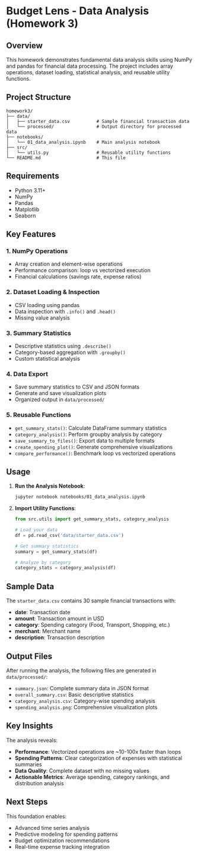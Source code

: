 # Budget Lens - Data Analysis (Homework 3)

## Overview

This homework demonstrates fundamental data analysis skills using NumPy and pandas for financial data processing. The project includes array operations, dataset loading, statistical analysis, and reusable utility functions.

## Project Structure

```
homework3/
├── data/
│   ├── starter_data.csv          # Sample financial transaction data
│   └── processed/                # Output directory for processed data
├── notebooks/
│   └── 01_data_analysis.ipynb    # Main analysis notebook
├── src/
│   └── utils.py                  # Reusable utility functions
└── README.md                     # This file
```

## Requirements

- Python 3.11+
- NumPy
- Pandas
- Matplotlib
- Seaborn

## Key Features

### 1. NumPy Operations
- Array creation and element-wise operations
- Performance comparison: loop vs vectorized execution
- Financial calculations (savings rate, expense ratios)

### 2. Dataset Loading & Inspection
- CSV loading using pandas
- Data inspection with `.info()` and `.head()`
- Missing value analysis

### 3. Summary Statistics
- Descriptive statistics using `.describe()`
- Category-based aggregation with `.groupby()`
- Custom statistical analysis

### 4. Data Export
- Save summary statistics to CSV and JSON formats
- Generate and save visualization plots
- Organized output in `data/processed/`

### 5. Reusable Functions
- `get_summary_stats()`: Calculate DataFrame summary statistics
- `category_analysis()`: Perform groupby analysis by category
- `save_summary_to_files()`: Export data to multiple formats
- `create_spending_plot()`: Generate comprehensive visualizations
- `compare_performance()`: Benchmark loop vs vectorized operations

## Usage

1. **Run the Analysis Notebook**:
   ```bash
   jupyter notebook notebooks/01_data_analysis.ipynb
   ```

2. **Import Utility Functions**:
   ```python
   from src.utils import get_summary_stats, category_analysis
   
   # Load your data
   df = pd.read_csv('data/starter_data.csv')
   
   # Get summary statistics
   summary = get_summary_stats(df)
   
   # Analyze by category
   category_stats = category_analysis(df)
   ```

## Sample Data

The `starter_data.csv` contains 30 sample financial transactions with:
- **date**: Transaction date
- **amount**: Transaction amount in USD
- **category**: Spending category (Food, Transport, Shopping, etc.)
- **merchant**: Merchant name
- **description**: Transaction description

## Output Files

After running the analysis, the following files are generated in `data/processed/`:
- `summary.json`: Complete summary data in JSON format
- `overall_summary.csv`: Basic descriptive statistics
- `category_analysis.csv`: Category-wise spending analysis
- `spending_analysis.png`: Comprehensive visualization plots

## Key Insights

The analysis reveals:
- **Performance**: Vectorized operations are ~10-100x faster than loops
- **Spending Patterns**: Clear categorization of expenses with statistical summaries
- **Data Quality**: Complete dataset with no missing values
- **Actionable Metrics**: Average spending, category rankings, and distribution analysis

## Next Steps

This foundation enables:
- Advanced time series analysis
- Predictive modeling for spending patterns
- Budget optimization recommendations
- Real-time expense tracking integration

